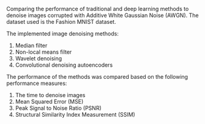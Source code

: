 Comparing the performance of traditional and deep learning methods to denoise images corrupted with Additive White Gaussian Noise (AWGN). 
The dataset used is the Fashion MNIST dataset.

The implemented image denoising methods:
1. Median filter
2. Non-local means filter
3. Wavelet denoising
4. Convolutional denoising autoencoders

The performance of the methods was compared based on the following performance measures:
1. The time to denoise images
2. Mean Squared Error (MSE)
3. Peak Signal to Noise Ratio (PSNR)
4. Structural Similarity Index Measurement (SSIM)
